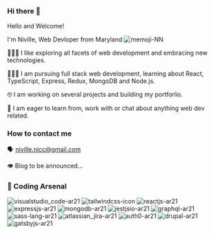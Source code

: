 ### Hi there 👋

Hello and Welcome!

I'm Niville, Web Devloper from Maryland
![memoji-NN](https://user-images.githubusercontent.com/10293989/151212746-dec11443-2e76-4cd0-a873-c41e56c85536.png)

🧑🏽‍💻 I like exploring all facets of web development and embracing new technologies.

🙇🏽‍♂️ I am pursuing full stack web development, learning about React, TypeScript, Express, Redux, MongoDB and Node.js.

🤓 I am working on several projects and building my portforlio.

🤝 I am eager to learn from, work with or chat about anything web dev related.

### How to contact me
 
 🗣 niville.nicc@gmail.com
 
 👁 Blog to be announced...
 
 ### 🦾 Coding Arsenal
 ![visualstudio_code-ar21](https://user-images.githubusercontent.com/10293989/151215846-15e96764-4ad4-4d76-b1e5-5a0ee4e526df.svg)
![tailwindcss-icon](https://user-images.githubusercontent.com/10293989/151215915-8e6cd442-d69c-4afd-b332-864c6fbfd65a.svg)
![reactjs-ar21](https://user-images.githubusercontent.com/10293989/151216406-758a58b9-13d1-4524-977f-7c83009db291.svg)
![expressjs-ar21](https://user-images.githubusercontent.com/10293989/151216448-0bf4ec8c-733b-4774-b2d9-0cd022209ee6.svg)
![mongodb-ar21](https://user-images.githubusercontent.com/10293989/151216466-0d1e98ee-aaf7-4198-adb1-16603e4c2442.svg)
![jestjsio-ar21](https://user-images.githubusercontent.com/10293989/151216491-921a9959-cddb-4b86-8dd7-64dbe4af76c3.svg)
![graphql-ar21](https://user-images.githubusercontent.com/10293989/151216512-8b4c28e1-fb67-4d27-a257-7116ed18fa1d.svg)
![sass-lang-ar21](https://user-images.githubusercontent.com/10293989/151216523-2ee3662d-ee40-488d-a976-17e15277d6d9.svg)
![atlassian_jira-ar21](https://user-images.githubusercontent.com/10293989/151217132-7e885d97-9aa5-4044-a582-497001a0a4e4.svg)
![auth0-ar21](https://user-images.githubusercontent.com/10293989/151217325-81d2fbf3-f68c-45e9-8980-7cb7b6c86519.svg)
![drupal-ar21](https://user-images.githubusercontent.com/10293989/151217573-b063360b-3696-4139-8a58-f7dbf276ed6f.svg)
![gatsbyjs-ar21](https://user-images.githubusercontent.com/10293989/151217562-8addc029-c445-4382-a114-cd85ae4a9367.svg)

<!--
**niccsja/niccsja** is a ✨ _special_ ✨ repository because its `README.md` (this file) appears on your GitHub profile.

Here are some ideas to get you started:

- 🔭 I’m currently working on ...
- 🌱 I’m currently learning ...
- 👯 I’m looking to collaborate on ...
- 🤔 I’m looking for help with ...
- 💬 Ask me about ...
- 📫 How to reach me: ...
- 😄 Pronouns: ...
- ⚡ Fun fact: ...
-->
